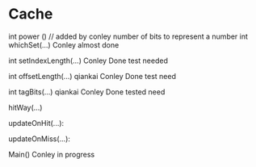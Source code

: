 # Cache
int power ()                  //  added by conley  number of bits to represent a number 
int whichSet(...)                Conley  almost done

int setIndexLength(...)           Conley Done    test needed

int offsetLength(...)            qiankai         Conley Done  test need

int tagBits(...)                 qiankai         Conley Done   tested need

hitWay(...)

updateOnHit(...):

updateOnMiss(...):

Main()                             Conley in progress
